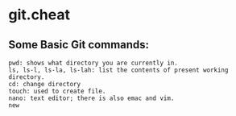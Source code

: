 # git.cheat
## Some Basic Git commands:
```
pwd: shows what directory you are currently in.
ls, ls-l, ls-la, ls-lah: list the contents of present working directory.
cd: change directory
touch: used to create file.
nano: text editor; there is also emac and vim.
new

